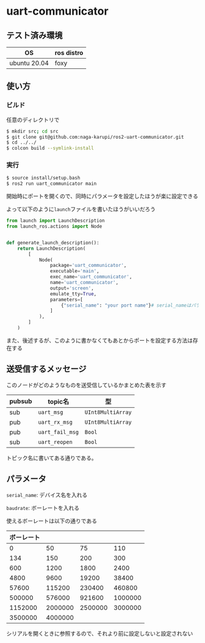 # uart-communicator

## テスト済み環境

| OS           | ros distro |
| ------------ | ---------- |
| ubuntu 20.04 | foxy       |

## 使い方

### ビルド

任意のディレクトリで

```sh
$ mkdir src; cd src
$ git clone git@github.com:naga-karupi/ros2-uart-communicator.git
$ cd ../../
$ colcon build --symlink-install
```

### 実行

```sh
$ source install/setup.bash
$ ros2 run uart_communicator main
```

開始時にポートを開くので、同時にパラメータを設定したほうが楽に設定できる

よって以下のように`launch`ファイルを書いたほうがいいだろう

```py
from launch import LaunchDescription
from launch_ros.actions import Node


def generate_launch_description():
    return LaunchDescription(
        [
            Node(
                package='uart_communicator',
                executable='main',
                exec_name='uart_communicator',
                name='uart_communicator',
                output='screen',
                emulate_tty=True,
                parameters=[
                    {"serial_name": "your port name"}# serial_nameはパラメータ名なので変更しないこと
                ]
            ),
        ]
    )
```

また、後述するが、このように書かなくてもあとからポートを設定する方法は存在する

## 送受信するメッセージ

このノードがどのようなものを送受信しているかまとめた表を示す

| pubsub | topic名         | 型                |
| ------ | --------------- | ----------------- |
| sub    | `uart_msg`      | `UInt8MultiArray` |
| pub    | `uart_rx_msg`   | `UInt8MultiArray` |
| pub    | `uart_fail_msg` | `Bool`            |
| sub    | `uart_reopen`   | `Bool`            |

トピック名に書いてある通りである。

## パラメータ

`serial_name`: デバイス名を入れる

`baudrate`: ボーレートを入れる

使えるボーレートは以下の通りである

| ボーレート |         |         |         |
| ---------- | ------- | ------- | ------- |
| 0          | 50      | 75      | 110     |
| 134        | 150     | 200     | 300     |
| 600        | 1200    | 1800    | 2400    |
| 4800       | 9600    | 19200   | 38400   |
| 57600      | 115200  | 230400  | 460800  |
| 500000     | 576000  | 921600  | 1000000 |
| 1152000    | 2000000 | 2500000 | 3000000 |
| 3500000    | 4000000 |         |         |

シリアルを開くときに参照するので、それより前に設定しないと設定されない


